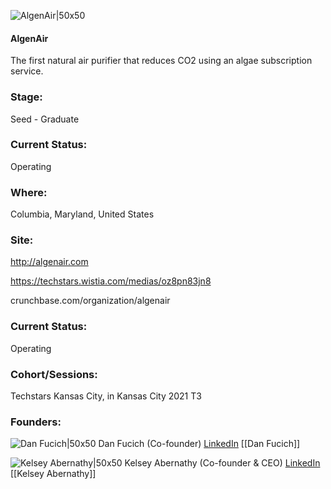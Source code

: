 

![AlgenAir|50x50](https://apimg.techstars.com/connect/images/image_files/60b9419883c60c00076cac2d/original/AlgenAirLogoNoWordsWithPadding_4x.png)

#### AlgenAir
The first natural air purifier that reduces CO2 using an algae subscription service.

### Stage: 
Seed - Graduate 

### Current Status: 
Operating

### Where:
Columbia, Maryland, United States

### Site:
http://algenair.com

https://techstars.wistia.com/medias/oz8pn83jn8

crunchbase.com/organization/algenair

### Current Status: 
Operating

### Cohort/Sessions: 
Techstars Kansas City, in Kansas City 2021 T3

### Founders: 

![Dan Fucich|50x50](https://apimg.techstars.com/connect/images/image_files/60b9152483c60c00076cac2a/original/Dan_Fucich_headshot.JPG) Dan Fucich (Co-founder) [LinkedIn](https://linkedin.com/in/daniel-fucich) [[Dan Fucich]]

![Kelsey Abernathy|50x50](https://apimg.techstars.com/connect/images/image_files/60aff7a8aa65f600077c51d8/original/Kelsey_headshot_photo.jpg) Kelsey Abernathy (Co-founder & CEO) [LinkedIn](https://linkedin.com/in/kelsey-abernathy-89a055135) [[Kelsey Abernathy]]


